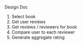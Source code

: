 Design Doc

1. Select book
2. Get user reviews
2. Get reviews / reviewers for book
4. Compare user to each reviewer
5. Generate aggregate rating